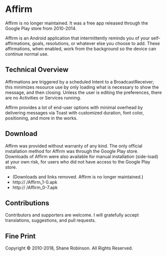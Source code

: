 Affirm
======

Affirm is no longer maintained. It was a free app released through the Google Play store from 2010-2014.

Affirm is an Android application that intermittently reminds you of your self-affirmations, goals, resolutions, or whatever else you choose to add.
These affirmations, when enabled, work from the background so the device can continue normal use.

## Technical Overview

Affirmations are triggered by a scheduled Intent to a BroadcastReceiver; this minimizes resource use by only loading what is necessary to show the message, and then closing. Unless the user is editing the preferences, there are no Activities or Services running.

Affirm provides a lot of end-user options with minimal overhead by delivering messages via Toast with customized duration, font color, positioning, and more in the works.

## Download

Affirm was provided without warranty of any kind.
The only official installation method for Affirm was through the Google Play store.
Downloads of Affirm were also available for manual installation (side-load) at your own risk, for users who did not have access to the Google Play store.

<ul>
  <li>(Downloads and links removed. Affirm is no longer maintained.)</li>
  <li>http:// /Affirm_1-0.apk</li>
  <li>http:// /Affirm_0-7.apk</li>
</ul>

## Contributions

Contributors and supporters are welcome. I will gratefully accept translations, suggestions, and pull requests.

## Fine Print

Copyright © 2010-2018, Shane Robinson. All Rights Reserved.
